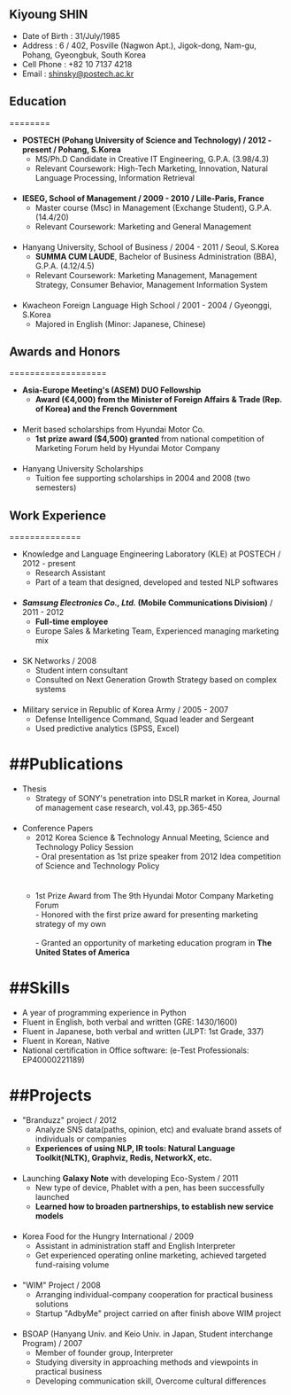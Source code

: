 
## Kiyoung SHIN

- Date of Birth : 31/July/1985
- Address : 6 / 402, Posville (Nagwon Apt.), Jigok-dong, Nam-gu, Pohang, Gyeongbuk, South Korea
- Cell Phone : +82 10 7137 4218
- Email : shinsky@postech.ac.kr


## Education
========

- **POSTECH (Pohang University of Science and Technology) / 2012 - present / Pohang, S.Korea**
  - MS/Ph.D Candidate in Creative IT Engineering, G.P.A. (3.98/4.3)
  - Relevant Coursework: High-Tech Marketing, Innovation, Natural Language Processing, Information Retrieval
<br>　 </br>
- **IESEG, School of Management / 2009 - 2010 / Lille-Paris, France**  
  - Master course (Msc) in Management (Exchange Student), G.P.A. (14.4/20)
  - Relevant Coursework: Marketing and General Management
<br>　 </br>
- Hanyang University, School of Business / 2004 - 2011 / Seoul, S.Korea
  - **SUMMA CUM LAUDE**, Bachelor of Business Administration (BBA), G.P.A. (4.12/4.5)
  - Relevant Coursework: Marketing Management, Management Strategy, Consumer Behavior, Management Information System
<br>　 </br>
- Kwacheon Foreign Language High School / 2001 - 2004 / Gyeonggi, S.Korea
  - Majored in English (Minor: Japanese, Chinese)


## Awards and Honors
===================

- **Asia-Europe Meeting's (ASEM) DUO Fellowship**
  - **Award (€4,000) from the Minister of Foreign Affairs & Trade (Rep. of Korea) and the French Government**
<br>　 </br>
- Merit based scholarships from Hyundai Motor Co. 
  - **1st prize award ($4,500) granted** from national competition of Marketing Forum held by Hyundai Motor Company
<br>　 </br>
- Hanyang University Scholarships
  - Tuition fee supporting scholarships in 2004 and 2008 (two semesters)


## Work Experience
==============

- Knowledge and Language Engineering Laboratory (KLE) at POSTECH / 2012 - present
  - Research Assistant
  - Part of a team that designed, developed and tested NLP softwares
<br>　 </br>
- **_Samsung Electronics Co., Ltd._ (Mobile Communications Division)** / 2011 - 2012
  - **Full-time employee**
  - Europe Sales & Marketing Team, Experienced managing marketing mix
<br>　 </br>
- SK Networks / 2008
  - Student intern consultant
  - Consulted on Next Generation Growth Strategy based on complex systems
<br>　 </br>
- Military service in Republic of Korea Army / 2005 - 2007
  - Defense Intelligence Command, Squad leader and Sergeant
  - Used predictive analytics (SPSS, Excel)


##Publications
==========

- Thesis
  - Strategy of SONY's penetration into DSLR market in Korea, Journal of management case research, vol.43, pp.365-450
<br>　 </br>
- Conference Papers
  - 2012 Korea Science & Technology Annual Meeting, Science and Technology Policy Session
<br>  - Oral presentation as 1st prize speaker from 2012 Idea competition of Science and Technology Policy </br>
<br>　 </br>
  - 1st Prize Award from The 9th Hyundai Motor Company Marketing Forum
<br>  - Honored with the first prize award for presenting marketing strategy of my own </br>
<br>  - Granted an opportunity of marketing education program in **The United States of America** </br>

##Skills
====

- A year of programming experience in Python
- Fluent in English, both verbal and written (GRE: 1430/1600)
- Fluent in Japanese, both verbal and written (JLPT: 1st Grade, 337)
- Fluent in Korean, Native
- National certification in Office software: (e-Test Professionals: EP40000221189) 


##Projects
=======

- "Branduzz" project / 2012
  - Analyze SNS data(paths, opinion, etc) and evaluate brand assets of individuals or companies
  - **Experiences of using NLP, IR tools: Natural Language Toolkit(NLTK), Graphviz, Redis, NetworkX, etc.**
<br>　 </br>
- Launching **Galaxy Note** with developing Eco-System / 2011
  - New type of device, Phablet with a pen, has been successfully launched
  - **Learned how to broaden partnerships, to establish new service models**
<br>　 </br>
- Korea Food for the Hungry International / 2009
  - Assistant in administration staff and English Interpreter
  - Get experienced operating online marketing, achieved targeted fund-raising volume
<br>　 </br>
- "WIM" Project / 2008
  - Arranging individual-company cooperation for practical business solutions
  - Startup "AdbyMe" project carried on after finish above WIM project
<br>　 </br>
- BSOAP (Hanyang Univ. and Keio Univ. in Japan, Student interchange Program) / 2007
  - Member of founder group, Interpreter
  - Studying diversity in approaching methods and viewpoints in practical business
  - Developing communication skill, Overcome cultural differences

